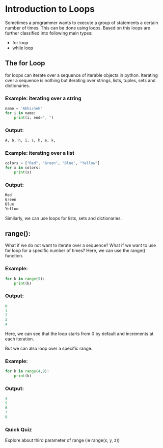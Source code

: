 # Introduction to Loops

Sometimes a programmer wants to execute a group of statements a certain number of times. This can be done using loops. Based on this loops are further classified into following main types:

- for loop
- while loop

## The for Loop

for loops can iterate over a sequence of iterable objects in python. Iterating over a sequence is nothing but iterating over strings, lists, tuples, sets and dictionaries.

### Example: iterating over a string

```Python
name = 'Abhishek'
for i in name:
    print(i, end=", ")
```

### Output:

```Python
A, b, h, i, s, h, e, k,
```

### Example: iterating over a list

```Python
colors = ["Red", "Green", "Blue", "Yellow"]
for x in colors:
    print(x)
```

### Output:

```Python
Red
Green
Blue
Yellow
```

Similarly, we can use loops for lists, sets and dictionaries.

## range():

What if we do not want to iterate over a sequence? What if we want to use for loop for a specific number of times?
Here, we can use the range() function.

### Example:

```Python
for k in range(5):
    print(k)
```

### Output:

```Python
0
1
2
3
4
```

Here, we can see that the loop starts from 0 by default and increments at each iteration.

But we can also loop over a specific range.

### Example:

```Python
for k in range(4,9):
    print(k)
```

### Output:

```Python
4
5
6
7
8
```

### Quick Quiz

Explore about third parameter of range (ie range(x, y, z))
